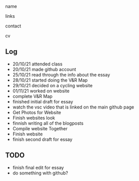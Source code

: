 






name

links

contact

cv

## Log

- 20/10/21 attended class
- 20/10/21 made github account
- 25/10/21 read through the info about the essay
- 28/10/21 started doing the V&R Map
- 29/10/21 decided on a cycling website
- 01/11/21 worked on website
- complete V&R Map
- finished initial draft for essay
- watch the vsc video that is linked on the main github page
- Get Photos for Website 
- Finish websites look
- finnish writing all of the blogposts
- Compile website Together
- Finish website
- finish second draft for essay

## TODO
- finish final edit for essay
- do something with github?
